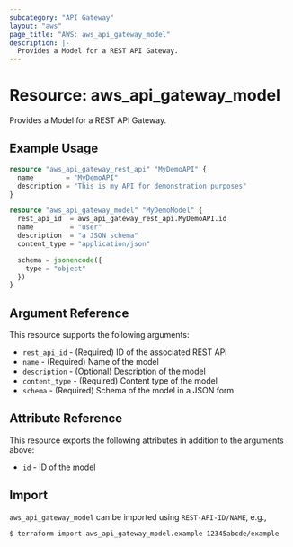 ```yaml
---
subcategory: "API Gateway"
layout: "aws"
page_title: "AWS: aws_api_gateway_model"
description: |-
  Provides a Model for a REST API Gateway.
---
```


# Resource: aws_api_gateway_model

Provides a Model for a REST API Gateway.

## Example Usage

```terraform
resource "aws_api_gateway_rest_api" "MyDemoAPI" {
  name        = "MyDemoAPI"
  description = "This is my API for demonstration purposes"
}

resource "aws_api_gateway_model" "MyDemoModel" {
  rest_api_id  = aws_api_gateway_rest_api.MyDemoAPI.id
  name         = "user"
  description  = "a JSON schema"
  content_type = "application/json"

  schema = jsonencode({
    type = "object"
  })
}
```

## Argument Reference

This resource supports the following arguments:

* `rest_api_id` - (Required) ID of the associated REST API
* `name` - (Required) Name of the model
* `description` - (Optional) Description of the model
* `content_type` - (Required) Content type of the model
* `schema` - (Required) Schema of the model in a JSON form

## Attribute Reference

This resource exports the following attributes in addition to the arguments above:

* `id` - ID of the model

## Import

`aws_api_gateway_model` can be imported using `REST-API-ID/NAME`, e.g.,

```
$ terraform import aws_api_gateway_model.example 12345abcde/example
```
